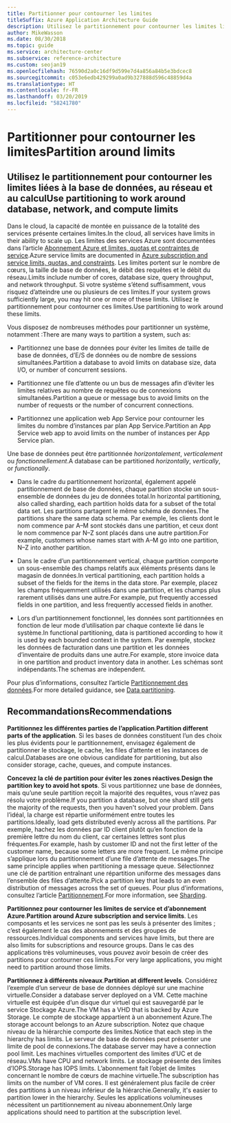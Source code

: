 ```yaml
---
title: Partitionner pour contourner les limites
titleSuffix: Azure Application Architecture Guide
description: Utilisez le partitionnement pour contourner les limites liées à la base de données, au réseau et au calcul.
author: MikeWasson
ms.date: 08/30/2018
ms.topic: guide
ms.service: architecture-center
ms.subservice: reference-architecture
ms.custom: seojan19
ms.openlocfilehash: 76590d2a0c16df9d599e7d4a856a84b5e3bdcec8
ms.sourcegitcommit: c053e6edb429299a0ad9b327888d596c48859d4a
ms.translationtype: HT
ms.contentlocale: fr-FR
ms.lasthandoff: 03/20/2019
ms.locfileid: "58241780"
---
```

# <a name="partition-around-limits"></a><span data-ttu-id="90d72-103">Partitionner pour contourner les limites</span><span class="sxs-lookup"><span data-stu-id="90d72-103">Partition around limits</span></span>

## <a name="use-partitioning-to-work-around-database-network-and-compute-limits"></a><span data-ttu-id="90d72-104">Utilisez le partitionnement pour contourner les limites liées à la base de données, au réseau et au calcul</span><span class="sxs-lookup"><span data-stu-id="90d72-104">Use partitioning to work around database, network, and compute limits</span></span>

<span data-ttu-id="90d72-105">Dans le cloud, la capacité de montée en puissance de la totalité des services présente certaines limites.</span><span class="sxs-lookup"><span data-stu-id="90d72-105">In the cloud, all services have limits in their ability to scale up.</span></span> <span data-ttu-id="90d72-106">Les limites des services Azure sont documentées dans l’article [Abonnement Azure et limites, quotas et contraintes de service][azure-limits].</span><span class="sxs-lookup"><span data-stu-id="90d72-106">Azure service limits are documented in [Azure subscription and service limits, quotas, and constraints][azure-limits].</span></span> <span data-ttu-id="90d72-107">Les limites portent sur le nombre de cœurs, la taille de base de données, le débit des requêtes et le débit du réseau.</span><span class="sxs-lookup"><span data-stu-id="90d72-107">Limits include number of cores, database size, query throughput, and network throughput.</span></span> <span data-ttu-id="90d72-108">Si votre système s’étend suffisamment, vous risquez d’atteindre une ou plusieurs de ces limites.</span><span class="sxs-lookup"><span data-stu-id="90d72-108">If your system grows sufficiently large, you may hit one or more of these limits.</span></span> <span data-ttu-id="90d72-109">Utilisez le partitionnement pour contourner ces limites.</span><span class="sxs-lookup"><span data-stu-id="90d72-109">Use partitioning to work around these limits.</span></span>

<span data-ttu-id="90d72-110">Vous disposez de nombreuses méthodes pour partitionner un système, notamment :</span><span class="sxs-lookup"><span data-stu-id="90d72-110">There are many ways to partition a system, such as:</span></span>

- <span data-ttu-id="90d72-111">Partitionnez une base de données pour éviter les limites de taille de base de données, d’E/S de données ou de nombre de sessions simultanées.</span><span class="sxs-lookup"><span data-stu-id="90d72-111">Partition a database to avoid limits on database size, data I/O, or number of concurrent sessions.</span></span>

- <span data-ttu-id="90d72-112">Partitionnez une file d’attente ou un bus de messages afin d’éviter les limites relatives au nombre de requêtes ou de connexions simultanées.</span><span class="sxs-lookup"><span data-stu-id="90d72-112">Partition a queue or message bus to avoid limits on the number of requests or the number of concurrent connections.</span></span>

- <span data-ttu-id="90d72-113">Partitionnez une application web App Service pour contourner les limites du nombre d’instances par plan App Service.</span><span class="sxs-lookup"><span data-stu-id="90d72-113">Partition an App Service web app to avoid limits on the number of instances per App Service plan.</span></span>

<span data-ttu-id="90d72-114">Une base de données peut être partitionnée *horizontalement*, *verticalement* ou *fonctionnellement*.</span><span class="sxs-lookup"><span data-stu-id="90d72-114">A database can be partitioned *horizontally*, *vertically*, or *functionally*.</span></span>

- <span data-ttu-id="90d72-115">Dans le cadre du partitionnement horizontal, également appelé partitionnement de base de données, chaque partition stocke un sous-ensemble de données du jeu de données total.</span><span class="sxs-lookup"><span data-stu-id="90d72-115">In horizontal partitioning, also called sharding, each partition holds data for a subset of the total data set.</span></span> <span data-ttu-id="90d72-116">Les partitions partagent le même schéma de données.</span><span class="sxs-lookup"><span data-stu-id="90d72-116">The partitions share the same data schema.</span></span> <span data-ttu-id="90d72-117">Par exemple, les clients dont le nom commence par A&ndash;M sont stockés dans une partition, et ceux dont le nom commence par N&ndash;Z sont placés dans une autre partition.</span><span class="sxs-lookup"><span data-stu-id="90d72-117">For example, customers whose names start with A&ndash;M go into one partition, N&ndash;Z into another partition.</span></span>

- <span data-ttu-id="90d72-118">Dans le cadre d’un partitionnement vertical, chaque partition comporte un sous-ensemble des champs relatifs aux éléments présents dans le magasin de données.</span><span class="sxs-lookup"><span data-stu-id="90d72-118">In vertical partitioning, each partition holds a subset of the fields for the items in the data store.</span></span> <span data-ttu-id="90d72-119">Par exemple, placez les champs fréquemment utilisés dans une partition, et les champs plus rarement utilisés dans une autre.</span><span class="sxs-lookup"><span data-stu-id="90d72-119">For example, put frequently accessed fields in one partition, and less frequently accessed fields in another.</span></span>

- <span data-ttu-id="90d72-120">Lors d’un partitionnement fonctionnel, les données sont partitionnées en fonction de leur mode d’utilisation par chaque contexte lié dans le système.</span><span class="sxs-lookup"><span data-stu-id="90d72-120">In functional partitioning, data is partitioned according to how it is used by each bounded context in the system.</span></span> <span data-ttu-id="90d72-121">Par exemple, stockez les données de facturation dans une partition et les données d’inventaire de produits dans une autre.</span><span class="sxs-lookup"><span data-stu-id="90d72-121">For example, store invoice data in one partition and product inventory data in another.</span></span> <span data-ttu-id="90d72-122">Les schémas sont indépendants.</span><span class="sxs-lookup"><span data-stu-id="90d72-122">The schemas are independent.</span></span>

<span data-ttu-id="90d72-123">Pour plus d’informations, consultez l’article [Partitionnement des données][data-partitioning-guidance].</span><span class="sxs-lookup"><span data-stu-id="90d72-123">For more detailed guidance, see [Data partitioning][data-partitioning-guidance].</span></span>

## <a name="recommendations"></a><span data-ttu-id="90d72-124">Recommandations</span><span class="sxs-lookup"><span data-stu-id="90d72-124">Recommendations</span></span>

<span data-ttu-id="90d72-125">**Partitionnez les différentes parties de l’application**.</span><span class="sxs-lookup"><span data-stu-id="90d72-125">**Partition different parts of the application**.</span></span> <span data-ttu-id="90d72-126">Si les bases de données constituent l’un des choix les plus évidents pour le partitionnement, envisagez également de partitionner le stockage, le cache, les files d’attente et les instances de calcul.</span><span class="sxs-lookup"><span data-stu-id="90d72-126">Databases are one obvious candidate for partitioning, but also consider storage, cache, queues, and compute instances.</span></span>

<span data-ttu-id="90d72-127">**Concevez la clé de partition pour éviter les zones réactives**.</span><span class="sxs-lookup"><span data-stu-id="90d72-127">**Design the partition key to avoid hot spots**.</span></span> <span data-ttu-id="90d72-128">Si vous partitionnez une base de données, mais qu’une seule partition reçoit la majorité des requêtes, vous n’avez pas résolu votre problème.</span><span class="sxs-lookup"><span data-stu-id="90d72-128">If you partition a database, but one shard still gets the majority of the requests, then you haven't solved your problem.</span></span> <span data-ttu-id="90d72-129">Dans l’idéal, la charge est répartie uniformément entre toutes les partitions.</span><span class="sxs-lookup"><span data-stu-id="90d72-129">Ideally, load gets distributed evenly across all the partitions.</span></span> <span data-ttu-id="90d72-130">Par exemple, hachez les données par ID client plutôt qu’en fonction de la première lettre du nom du client, car certaines lettres sont plus fréquentes.</span><span class="sxs-lookup"><span data-stu-id="90d72-130">For example, hash by customer ID and not the first letter of the customer name, because some letters are more frequent.</span></span> <span data-ttu-id="90d72-131">Le même principe s’applique lors du partitionnement d’une file d’attente de messages.</span><span class="sxs-lookup"><span data-stu-id="90d72-131">The same principle applies when partitioning a message queue.</span></span> <span data-ttu-id="90d72-132">Sélectionnez une clé de partition entraînant une répartition uniforme des messages dans l’ensemble des files d’attente.</span><span class="sxs-lookup"><span data-stu-id="90d72-132">Pick a partition key that leads to an even distribution of messages across the set of queues.</span></span> <span data-ttu-id="90d72-133">Pour plus d’informations, consultez l’article [Partitionnement][sharding].</span><span class="sxs-lookup"><span data-stu-id="90d72-133">For more information, see [Sharding][sharding].</span></span>

<span data-ttu-id="90d72-134">**Partitionnez pour contourner les limites de service et d’abonnement Azure**.</span><span class="sxs-lookup"><span data-stu-id="90d72-134">**Partition around Azure subscription and service limits**.</span></span> <span data-ttu-id="90d72-135">Les composants et les services ne sont pas les seuls à présenter des limites ; c’est également le cas des abonnements et des groupes de ressources.</span><span class="sxs-lookup"><span data-stu-id="90d72-135">Individual components and services have limits, but there are also limits for subscriptions and resource groups.</span></span> <span data-ttu-id="90d72-136">Dans le cas des applications très volumineuses, vous pouvez avoir besoin de créer des partitions pour contourner ces limites.</span><span class="sxs-lookup"><span data-stu-id="90d72-136">For very large applications, you might need to partition around those limits.</span></span>

<span data-ttu-id="90d72-137">**Partitionnez à différents niveaux**.</span><span class="sxs-lookup"><span data-stu-id="90d72-137">**Partition at different levels**.</span></span> <span data-ttu-id="90d72-138">Considérez l’exemple d’un serveur de base de données déployé sur une machine virtuelle.</span><span class="sxs-lookup"><span data-stu-id="90d72-138">Consider a database server deployed on a VM.</span></span> <span data-ttu-id="90d72-139">Cette machine virtuelle est équipée d’un disque dur virtuel qui est sauvegardé par le service Stockage Azure.</span><span class="sxs-lookup"><span data-stu-id="90d72-139">The VM has a VHD that is backed by Azure Storage.</span></span> <span data-ttu-id="90d72-140">Le compte de stockage appartient à un abonnement Azure.</span><span class="sxs-lookup"><span data-stu-id="90d72-140">The storage account belongs to an Azure subscription.</span></span> <span data-ttu-id="90d72-141">Notez que chaque niveau de la hiérarchie comporte des limites.</span><span class="sxs-lookup"><span data-stu-id="90d72-141">Notice that each step in the hierarchy has limits.</span></span> <span data-ttu-id="90d72-142">Le serveur de base de données peut présenter une limite de pool de connexions.</span><span class="sxs-lookup"><span data-stu-id="90d72-142">The database server may have a connection pool limit.</span></span> <span data-ttu-id="90d72-143">Les machines virtuelles comportent des limites d’UC et de réseau.</span><span class="sxs-lookup"><span data-stu-id="90d72-143">VMs have CPU and network limits.</span></span> <span data-ttu-id="90d72-144">Le stockage présente des limites d’IOPS.</span><span class="sxs-lookup"><span data-stu-id="90d72-144">Storage has IOPS limits.</span></span> <span data-ttu-id="90d72-145">L’abonnement fait l’objet de limites concernant le nombre de cœurs de machine virtuelle.</span><span class="sxs-lookup"><span data-stu-id="90d72-145">The subscription has limits on the number of VM cores.</span></span> <span data-ttu-id="90d72-146">Il est généralement plus facile de créer des partitions à un niveau inférieur de la hiérarchie.</span><span class="sxs-lookup"><span data-stu-id="90d72-146">Generally, it's easier to partition lower in the hierarchy.</span></span> <span data-ttu-id="90d72-147">Seules les applications volumineuses nécessitent un partitionnement au niveau abonnement.</span><span class="sxs-lookup"><span data-stu-id="90d72-147">Only large applications should need to partition at the subscription level.</span></span>

<!-- links -->

[azure-limits]: /azure/azure-subscription-service-limits
[data-partitioning-guidance]: ../../best-practices/data-partitioning.md
[sharding]: ../../patterns/sharding.md
